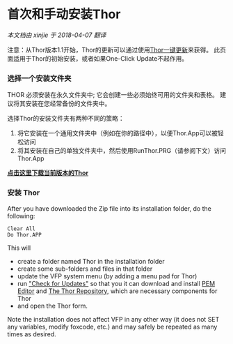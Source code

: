 ﻿首次和手动安装Thor
===
_本文档由 xinjie 于 2018-04-07 翻译_

注意：从Thor版本1.1开始，Thor的更新可以通过使用[Thor一键更新](Thor_one-click_update.md)来获得。 此页面适用于Thor的初始安装，或者如果One-Click Update不起作用。
### **选择一个安装文件夹**

THOR 必须安装在永久文件夹中; 它会创建一些必须始终可用的文件夹和表格。 建议将其安装在您经常备份的文件夹中。

选择Thor的安装文件夹有两种不同的策略：

1.  将它安装在一个通用文件夹中（例如在你的路径中），以便Thor.App可以被轻松访问
2.  将其安装在自己的单独文件夹中，然后使用RunThor.PRG（请参阅下文）访问Thor.App

[**点击这里下载当前版本的Thor**](https://github.com/VFPX/Thor/archive/master.zip) 



### **安装 Thor**

After you have downloaded the Zip file into its installation folder, do the following:  


    Clear All
    Do Thor.APP

This will

*   create a folder named Thor in the installation folder
*   create some sub-folders and files in that folder
*   update the VFP system menu (by adding a menu pad for Thor)
*   run ["Check for Updates"](Thor_one-click_update.md) so that you it can download and install [PEM Editor](https://github.com/VFPX/PEMEditor) and [The Thor Repository](Thor_repository.md), which are necessary components for Thor
*   and open the Thor form.

Note the installation does not affect VFP in any other way (it does not SET any variables, modify foxcode, etc.) and may safely be repeated as many times as desired.
